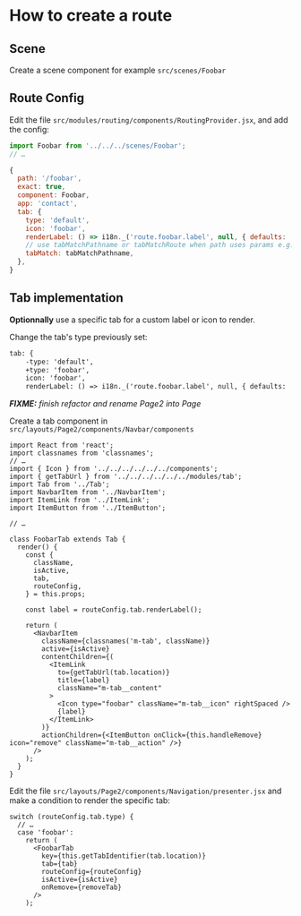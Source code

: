 # How to create a route

## Scene

Create a scene component for example `src/scenes/Foobar`



## Route Config

Edit the file `src/modules/routing/components/RoutingProvider.jsx`, and add the config:

```js
import Foobar from '../../../scenes/Foobar';
// …

{
  path: '/foobar',
  exact: true,
  component: Foobar,
  app: 'contact',
  tab: {
    type: 'default',
    icon: 'foobar',
    renderLabel: () => i18n._('route.foobar.label', null, { defaults: 'Foobar' }),
    // use tabMatchPathname or tabMatchRoute when path uses params e.g. /foobar/:id
    tabMatch: tabMatchPathname,
  },
}
```

## Tab implementation

**Optionnally** use a specific tab for a custom label or icon to render.

Change the tab's type previously set:

```diff
tab: {
    -type: 'default',
    +type: 'foobar',
    icon: 'foobar',
    renderLabel: () => i18n._('route.foobar.label', null, { defaults: 'Foobar' }),
```

_**FIXME:** finish refactor and rename Page2 into Page_

Create a tab component in `src/layouts/Page2/components/Navbar/components`


```
import React from 'react';
import classnames from 'classnames';
// …
import { Icon } from '../../../../../../components';
import { getTabUrl } from '../../../../../../modules/tab';
import Tab from '../Tab';
import NavbarItem from '../NavbarItem';
import ItemLink from '../ItemLink';
import ItemButton from '../ItemButton';

// …

class FoobarTab extends Tab {
  render() {
    const {
      className,
      isActive,
      tab,
      routeConfig,
    } = this.props;

    const label = routeConfig.tab.renderLabel();

    return (
      <NavbarItem
        className={classnames('m-tab', className)}
        active={isActive}
        contentChildren={(
          <ItemLink
            to={getTabUrl(tab.location)}
            title={label}
            className="m-tab__content"
          >
            <Icon type="foobar" className="m-tab__icon" rightSpaced />
            {label}
          </ItemLink>
        )}
        actionChildren={<ItemButton onClick={this.handleRemove} icon="remove" className="m-tab__action" />}
      />
    );
  }
}
```

Edit the file `src/layouts/Page2/components/Navigation/presenter.jsx` and make a condition to render the specific tab:

```
switch (routeConfig.tab.type) {
  // …
  case 'foobar':
    return (
      <FoobarTab
        key={this.getTabIdentifier(tab.location)}
        tab={tab}
        routeConfig={routeConfig}
        isActive={isActive}
        onRemove={removeTab}
      />
    );
```
